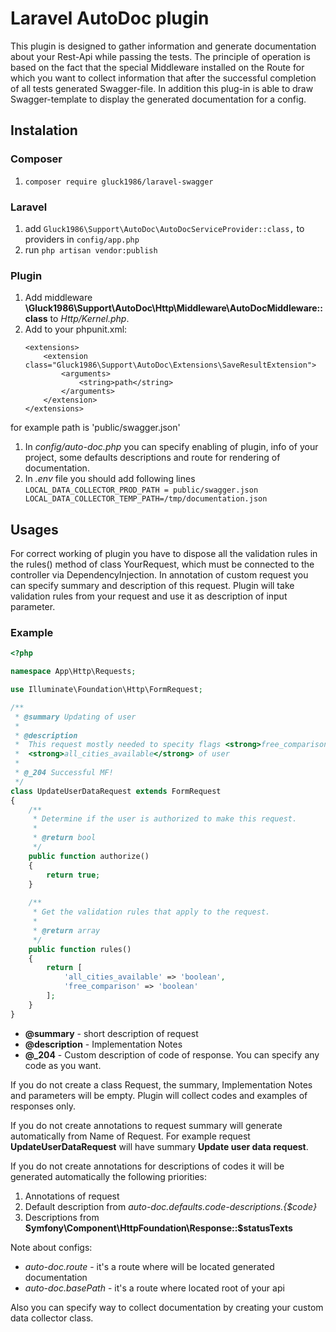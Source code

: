 # Laravel AutoDoc plugin 

This plugin is designed to gather information and generate documentation about 
your Rest-Api while passing the tests. The principle of operation is based on 
the fact that the special Middleware installed on the Route for which you want 
to collect information that after the successful completion of all tests 
generated Swagger-file. In addition this plug-in is able to draw Swagger-template 
to display the generated documentation for a config.

## Instalation

### Composer
 1. `composer require gluck1986/laravel-swagger`

### Laravel
 1. add `Gluck1986\Support\AutoDoc\AutoDocServiceProvider::class,` to providers in `config/app.php`
 1. run `php artisan vendor:publish`
 
### Plugin
 1. Add middleware **\Gluck1986\Support\AutoDoc\Http\Middleware\AutoDocMiddleware::class** to *Http/Kernel.php*.
 1. Add to your phpunit.xml:
    ```
    <extensions>
        <extension class="Gluck1986\Support\AutoDoc\Extensions\SaveResultExtension">
            <arguments>
                <string>path</string>
            </arguments>
        </extension>
    </extensions>
    ```
for example path is 'public/swagger.json'
 1. In *config/auto-doc.php* you can specify enabling of plugin, info of your project, 
 some defaults descriptions and route for rendering of documentation. 
 1. In *.env* file you should add following lines
    `
    LOCAL_DATA_COLLECTOR_PROD_PATH = public/swagger.json
    LOCAL_DATA_COLLECTOR_TEMP_PATH=/tmp/documentation.json
    `

## Usages
 For correct working of plugin you have to dispose all the validation rules in the rules() method of class YourRequest, 
 which must be connected to the controller via DependencyInjection. In annotation of custom request you can specify 
 summary and description of this request. Plugin will take validation rules from your request and use it as description 
 of input parameter. 
  
### Example

 ```php
 <?php
 
 namespace App\Http\Requests;  
 
 use Illuminate\Foundation\Http\FormRequest;
 
 /**
  * @summary Updating of user
  *
  * @description
  *  This request mostly needed to specity flags <strong>free_comparison</strong> and 
  *  <strong>all_cities_available</strong> of user
  *
  * @_204 Successful MF!
  */
 class UpdateUserDataRequest extends FormRequest
 {
     /**
      * Determine if the user is authorized to make this request.
      *
      * @return bool
      */
     public function authorize()
     {
         return true;
     }  
   
     /**
      * Get the validation rules that apply to the request.
      *
      * @return array
      */
     public function rules()
     {
         return [
             'all_cities_available' => 'boolean',
             'free_comparison' => 'boolean'
         ];
     }
 }

 ```
 
 - **@summary** - short description of request
 - **@description** - Implementation Notes
 - **@_204** - Custom description of code of response. You can specify any code as you want.
 
 If you do not create a class Request, the summary, Implementation Notes and parameters will be empty. 
 Plugin will collect codes and examples of responses only.
 
 If you do not create annotations to request summary will generate automatically from Name of Request.
 For example request **UpdateUserDataRequest** will have summary **Update user data request**.  
 
 If you do not create annotations for descriptions of codes it will be generated automatically the following priorities:
 1. Annotations of request
 2. Default description from *auto-doc.defaults.code-descriptions.{$code}*
 3. Descriptions from **Symfony\Component\HttpFoundation\Response::$statusTexts**
  
  Note about configs:  
 - *auto-doc.route* - it's a route where will be located generated documentation  
 - *auto-doc.basePath* - it's a route where located root of your api
 
Also you can specify way to collect documentation by creating your custom data collector class.
 
